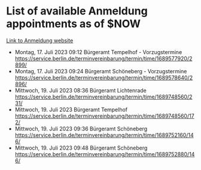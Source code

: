 # List of available Anmeldung appointments as of $NOW
[Link to Anmeldung website](https://service.berlin.de/terminvereinbarung/termin/tag.php?termin=1&anliegen[]=120686&dienstleisterlist=122210,122217,327316,122219,327312,122227,327314,122231,327346,122243,327348,122254,122252,329742,122260,329745,122262,329748,122271,327278,122273,327274,122277,327276,330436,122280,327294,122282,327290,122284,327292,122291,327270,122285,327266,122286,327264,122296,327268,150230,329760,122297,327286,122294,327284,122312,329763,122314,329775,122304,327330,122311,327334,122309,327332,317869,122281,327352,122279,329772,122283,122276,327324,122274,327326,122267,329766,122246,327318,122251,327320,122257,327322,122208,327298,122226,327300&herkunft=http%3A%2F%2Fservice.berlin.de%2Fdienstleistung%2F120686%2F)
- Montag, 17. Juli 2023 09:12 Bürgeramt Tempelhof - Vorzugstermine https://service.berlin.de/terminvereinbarung/termin/time/1689577920/2899/
- Montag, 17. Juli 2023 09:24 Bürgeramt Schöneberg - Vorzugstermine https://service.berlin.de/terminvereinbarung/termin/time/1689578640/2896/
- Mittwoch, 19. Juli 2023 08:36 Bürgeramt Lichtenrade https://service.berlin.de/terminvereinbarung/termin/time/1689748560/231/
- Mittwoch, 19. Juli 2023  Bürgeramt Tempelhof https://service.berlin.de/terminvereinbarung/termin/time/1689748560/172/
- Mittwoch, 19. Juli 2023 09:36 Bürgeramt Schöneberg https://service.berlin.de/terminvereinbarung/termin/time/1689752160/146/
- Mittwoch, 19. Juli 2023 09:48 Bürgeramt Schöneberg https://service.berlin.de/terminvereinbarung/termin/time/1689752880/146/
